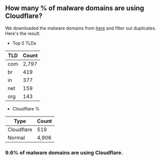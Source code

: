 ## How many % of malware domains are using Cloudflare?


We downloaded the malware domains from [here](https://urlhaus.abuse.ch) and filter out duplicates.
Here's the result.


[//]: # (start replacement)


- Top 5 TLDs

| TLD | Count |
| --- | --- |
| com | 2,797 |
| br | 419 |
| in | 377 |
| net | 159 |
| org | 143 |


- Cloudflare %

| Type | Count |
| --- | --- |
| Cloudflare | 519 |
| Normal | 4,906 |


### 9.6% of malware domains are using Cloudflare.